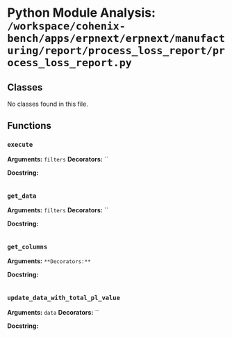 # Python Module Analysis: `/workspace/cohenix-bench/apps/erpnext/erpnext/manufacturing/report/process_loss_report/process_loss_report.py`

## Classes

No classes found in this file.


## Functions

### `execute`
**Arguments:** `filters`
**Decorators:** ``

**Docstring:**
```

```
### `get_data`
**Arguments:** `filters`
**Decorators:** ``

**Docstring:**
```

```
### `get_columns`
**Arguments:** ``
**Decorators:** ``

**Docstring:**
```

```
### `update_data_with_total_pl_value`
**Arguments:** `data`
**Decorators:** ``

**Docstring:**
```

```

